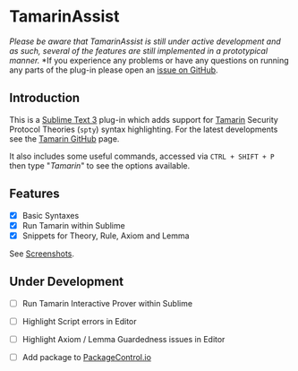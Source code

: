 # TamarinAssist

*Please be aware that TamarinAssist is still under active development and as such, several of the features are still implemented in a prototypical manner.*
*If you experience any problems or have any questions on running any parts of the plug-in please open an [issue on GitHub](https://github.com/lordqwerty/TamarinAssist/issues).

## Introduction

This is a [Sublime Text 3](https://www.sublimetext.com/3) plug-in which adds
support for [Tamarin] Security Protocol Theories (`spty`) syntax highlighting.
For the latest developments see the [Tamarin GitHub] page.

It also includes some useful commands, accessed via `CTRL + SHIFT + P` then
type "*Tamarin*" to see the options available.

## Features

- [X] Basic Syntaxes
- [X] Run Tamarin within Sublime
- [X] Snippets for Theory, Rule, Axiom and Lemma

See [Screenshots](docs/SCREENSHOTS.md).

## Under Development

- [ ] Run Tamarin Interactive Prover within Sublime
- [ ] Highlight Script errors in Editor
- [ ] Highlight Axiom / Lemma Guardedness issues in Editor
- [ ] Add package to [PackageControl.io]



[Tamarin]:http://www.infsec.ethz.ch/research/software/tamarin.html
[Tamarin GitHub]:https://github.com/tamarin-prover/tamarin-prover
[PackageControl.io]:https://packagecontrol.io/
